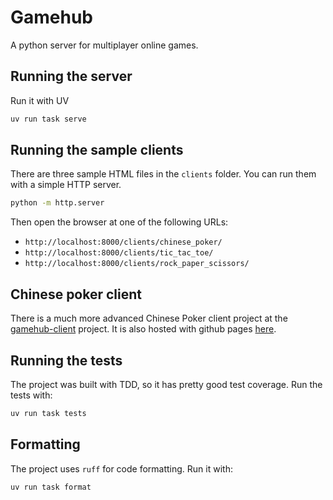 # Gamehub

A python server for multiplayer online games.


## Running the server

Run it with UV

```bash
uv run task serve
```

## Running the sample clients

There are three sample HTML files in the `clients` folder. You can run them with a simple HTTP server.

```bash
python -m http.server
```

Then open the browser at one of the following URLs:

- `http://localhost:8000/clients/chinese_poker/` 
- `http://localhost:8000/clients/tic_tac_toe/`
- `http://localhost:8000/clients/rock_paper_scissors/`


## Chinese poker client

There is a much more advanced Chinese Poker client project at the [gamehub-client](https://github.com/Tomas-Tamantini/gamehub-client) project. It is also hosted with github pages [here](https://tomas-tamantini.github.io/gamehub-client/).

## Running the tests

The project was built with TDD, so it has pretty good test coverage. Run the tests with:

```bash
uv run task tests
```

## Formatting

The project uses `ruff` for code formatting. Run it with:

```bash
uv run task format
```